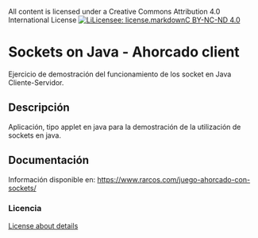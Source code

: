 All content is licensed under a Creative Commons Attribution 4.0 International License
[![LiLicensee: license.markdownC BY-NC-ND 4.0](https://licensebuttons.net/l/by-nc-nd/4.0/80x15.png)](https://creativecommons.org/licenses/by-nc-nd/4.0/)
 
# Sockets on Java - Ahorcado client
Ejercicio de demostración del funcionamiento de los socket en Java Cliente-Servidor.
 
## Descripción
Aplicación, tipo applet en java para la demostración de la utilización de sockets en java. 
 
## Documentación 
Información disponible en: https://www.rarcos.com/juego-ahorcado-con-sockets/

### Licencia
[License about details](https://bitbucket.org/rubenarcos/java-hilos-puente-levadizo/src/master/license.md)
